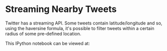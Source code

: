 Streaming Nearby Tweets
=======================

Twitter has a streaming API. Some tweets contain latitude/longitude and so, using the haversine formula, it's possible to filter tweets within a certain radius of some pre-defined location.

This IPython notebook can be viewed at: 
